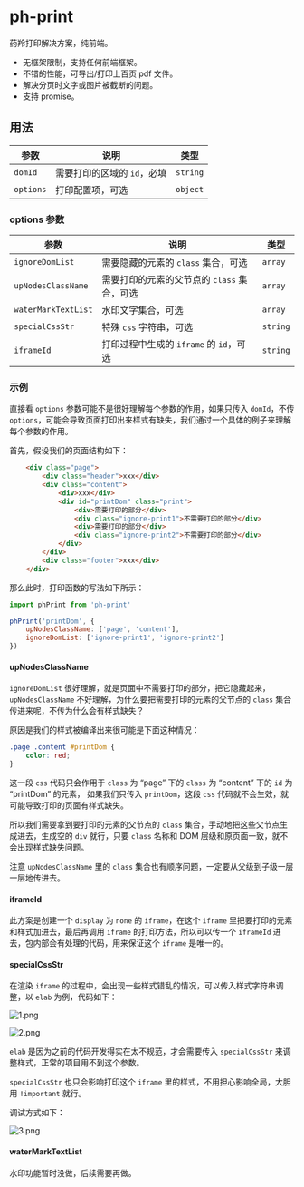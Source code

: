# ph-print

药羚打印解决方案，纯前端。

- 无框架限制，支持任何前端框架。
- 不错的性能，可导出/打印上百页 pdf 文件。
- 解决分页时文字或图片被截断的问题。
- 支持 promise。

## 用法

| 参数 | 说明  | 类型 |
| --- | --- | --- |
| `domId` | 需要打印的区域的 `id`，必填  | `string`
| `options` | 打印配置项，可选  | `object`

### options 参数

| 参数 | 说明  | 类型
| --- | --- | --- |
| `ignoreDomList` | 需要隐藏的元素的 `class` 集合，可选  | `array`
| `upNodesClassName` | 需要打印的元素的父节点的 `class` 集合，可选  | `array`
| `waterMarkTextList` | 水印文字集合，可选  | `array`
| `specialCssStr` | 特殊 `css` 字符串，可选  | `string`
| `iframeId` | 打印过程中生成的 `iframe` 的 `id`，可选  | `string`

### 示例

直接看 `options` 参数可能不是很好理解每个参数的作用，如果只传入 `domId`，不传 `options`，可能会导致页面打印出来样式有缺失，我们通过一个具体的例子来理解每个参数的作用。

首先，假设我们的页面结构如下：

```html
    <div class="page">
        <div class="header">xxx</div>
        <div class="content">
            <div>xxx</div>
            <div id="printDom" class="print">
                <div>需要打印的部分</div>
                <div class="ignore-print1">不需要打印的部分</div>
                <div>需要打印的部分</div>
                <div class="ignore-print2">不需要打印的部分</div>
            </div>
        </div>
        <div class="footer">xxx</div>
    </div>
```

那么此时，打印函数的写法如下所示：

```js
import phPrint from 'ph-print'

phPrint('printDom', {
    upNodesClassName: ['page', 'content'],
    ignoreDomList: ['ignore-print1', 'ignore-print2']
})
```

#### upNodesClassName

`ignoreDomList` 很好理解，就是页面中不需要打印的部分，把它隐藏起来，`upNodesClassName` 不好理解，为什么要把需要打印的元素的父节点的 `class` 集合传进来呢，不传为什么会有样式缺失？

原因是我们的样式被编译出来很可能是下面这种情况：

```css
.page .content #printDom {
    color: red;
}
```

这一段 `css` 代码只会作用于 `class` 为 “page” 下的 `class` 为 “content” 下的 `id` 为 “printDom” 的元素，
如果我们只传入 `printDom`，这段 `css` 代码就不会生效，就可能导致打印的页面有样式缺失。

所以我们需要拿到要打印的元素的父节点的 `class` 集合，手动地把这些父节点生成进去，生成空的 `div` 就行，只要 `class` 名称和 DOM 层级和原页面一致，就不会出现样式缺失问题。

注意 `upNodesClassName` 里的 `class` 集合也有顺序问题，一定要从父级到子级一层一层地传进去。

#### iframeId

此方案是创建一个 `display` 为 `none` 的 `iframe`，在这个 `iframe` 里把要打印的元素和样式加进去，最后再调用 `iframe` 的打印方法，所以可以传一个 `iframeId` 进去，包内部会有处理的代码，用来保证这个 `iframe` 是唯一的。

#### specialCssStr

在渲染 `iframe` 的过程中，会出现一些样式错乱的情况，可以传入样式字符串调整，以 `elab` 为例，代码如下：

![1.png](https://p1-juejin.byteimg.com/tos-cn-i-k3u1fbpfcp/d97f687475584641a5987b8cac45be16~tplv-k3u1fbpfcp-watermark.image?)

![2.png](https://p9-juejin.byteimg.com/tos-cn-i-k3u1fbpfcp/9eeb751ac6fb452fa1887e121efb0c62~tplv-k3u1fbpfcp-watermark.image?)

`elab` 是因为之前的代码开发得实在太不规范，才会需要传入 `specialCssStr` 来调整样式，正常的项目用不到这个参数。

`specialCssStr` 也只会影响打印这个 `iframe` 里的样式，不用担心影响全局，大胆用 `!important` 就行。

调试方式如下：

![3.png](https://p6-juejin.byteimg.com/tos-cn-i-k3u1fbpfcp/377be5f5c1874f0baff54dd57a90bd73~tplv-k3u1fbpfcp-watermark.image?)

#### waterMarkTextList

水印功能暂时没做，后续需要再做。
